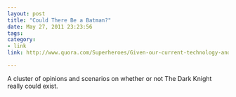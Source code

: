 ```yaml
---
layout: post
title: "Could There Be a Batman?"
date: May 27, 2011 23:23:56
tags:
category:
- link
link: http://www.quora.com/Superheroes/Given-our-current-technology-and-with-the-proper-training-would-it-be-possible-for-someone-to-become-Batman

---
```


A cluster of opinions and scenarios on whether or not The Dark Knight really could exist.